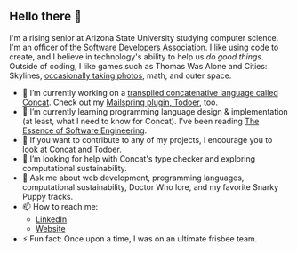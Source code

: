 ## Hello there 👋

I'm a rising senior at Arizona State University studying computer science. I'm an officer of the [Software Developers Association](https://thesoda.io). I like using code to create, and I believe in technology's ability to help us *do good things*. Outside of coding, I like games such as Thomas Was Alone and Cities: Skylines, [occasionally taking photos](https://unsplash.com/@photo_jam), math, and outer space.

- 🔭 I’m currently working on a [transpiled concatenative language called Concat](https://github.com/jmanuel1/concat). Check out my [Mailspring plugin, Todoer](https://github.com/jmanuel1/todoer), too.
- 🌱 I’m currently learning programming language design & implementation (at least, what I need to know for Concat). I've been reading [The Essence of Software Engineering](https://link.springer.com/book/10.1007/978-3-319-73897-0).
- 👯 If you want to contribute to any of my projects, I encourage you to look at Concat and Todoer.
- 🤔 I’m looking for help with Concat's type checker and exploring computational sustainability.
- 💬 Ask me about web development, programming languages, computational sustainability, Doctor Who lore, and my favorite Snarky Puppy tracks.
- 📫 How to reach me:
  - [LinkedIn](https://www.linkedin.com/in/jason-manuel)
  - [Website](http://jason-manuel.com)
- ⚡ Fun fact: Once upon a time, I was on an ultimate frisbee team.
